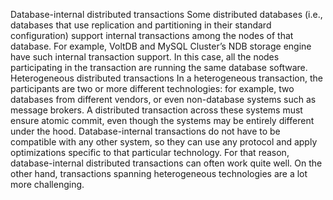 Database-internal distributed transactions 
Some distributed databases (i.e., databases that use replication and partitioning in their standard
configuration) support internal transactions among the nodes of that database. For example,
VoltDB and MySQL Cluster’s NDB storage engine have such internal transaction
support. In this case, all the nodes participating in the transaction are running the same
database software. Heterogeneous distributed transactions 
In a heterogeneous transaction, the participants are two or more different technologies: for
example, two databases from different vendors, or even non-database systems such as message
brokers. A distributed transaction across these systems must ensure atomic commit, even though
the systems may be entirely different under the hood. Database-internal transactions do not have to be compatible with any other system, so they can
use any protocol and apply optimizations specific to that particular technology. For that reason,
database-internal distributed transactions can often work quite well. On the other hand,
transactions spanning heterogeneous technologies are a lot more challenging.